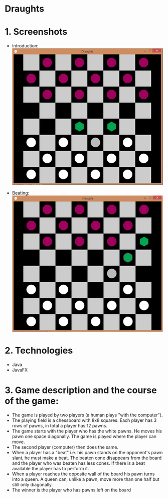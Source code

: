 # Draughts
 
# 1. Screenshots
- Introduction: </br>
![alt text](https://github.com/DagmaraSkorupska/Draughts_game/blob/master/Introduction.png?raw=true)

- Beating: </br>
![alt text](https://github.com/DagmaraSkorupska/Draughts_game/blob/master/beating.png?raw=true)

# 2. Technologies
- Java
- JavaFX

# 3. Game description and the course of the game:
- The game is played by two players (a human plays "with the computer").
- The playing field is a chessboard with 8x8 squares. Each player has 3 rows of pawns, in total a player has 12 pawns.
- The game starts with the player who has the white pawns. He moves his pawn one space diagonally. The game is played where the player can move.
- The second player (computer) then does the same.
- When a player has a "beat" i.e. his pawn stands on the opponent's pawn slant, he must make a beat. The beaten cone disappears from the board and the player who was beaten has less cones. If there is a beat available the player has to perform it.
- When a player reaches the opposite wall of the board his pawn turns into a queen. A queen can, unlike a pawn, move more than one half but still only diagonally. 
- The winner is the player who has pawns left on the board
